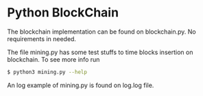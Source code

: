 # Python BlockChain

The blockchain implementation can be found on blockchain.py. No requirements in needed.

The file mining.py has some test stuffs to time blocks insertion on blockchain.
To see more info run

````sh
$ python3 mining.py --help
````

An log example of mining.py is found on log.log file.
